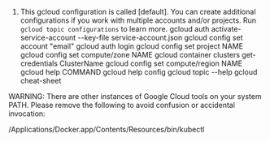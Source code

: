 1. This gcloud configuration is called [default]. You can create additional configurations if you work with multiple accounts and/or projects.
   Run `gcloud topic configurations` to learn more.
gcloud auth activate-service-account --key-file service-account.json
gcloud config set account "email"
gcloud auth login
gcloud config set project NAME
gcloud config set compute/zone NAME
gcloud container clusters get-credentials ClusterName
gcloud config set compute/region NAME
gcloud help COMMAND
gcloud help config
gcloud topic --help
gcloud cheat-sheet


WARNING:   There are other instances of Google Cloud tools on your system PATH.
Please remove the following to avoid confusion or accidental invocation:

/Applications/Docker.app/Contents/Resources/bin/kubectl